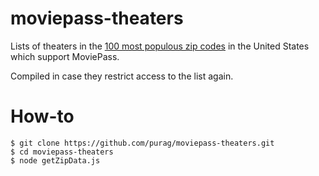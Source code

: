 # moviepass-theaters
Lists of theaters in the [100 most populous zip codes](http://localistica.com/usa/zipcodes/most-populated-zipcodes/) in the United States which support MoviePass.

Compiled in case they restrict access to the list again.

# How-to
```
$ git clone https://github.com/purag/moviepass-theaters.git
$ cd moviepass-theaters
$ node getZipData.js
```
